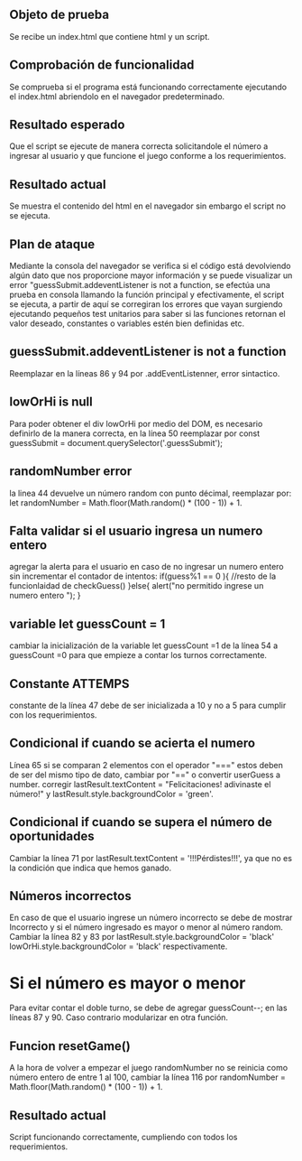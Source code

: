 ## Objeto de prueba
Se recibe un index.html que contiene html y un script.
## Comprobación de funcionalidad
Se comprueba si el programa está funcionando correctamente ejecutando el index.html abriendolo en el navegador
predeterminado.
## Resultado esperado
Que el script se ejecute de manera correcta solicitandole el número a ingresar al usuario y que funcione el juego 
conforme a los requerimientos.
## Resultado actual
Se muestra el contenido del html en el navegador sin embargo el script no se ejecuta.
## Plan de ataque
Mediante la consola del navegador se verifica si el código está devolviendo algún dato que nos proporcione mayor información
y se puede visualizar un error "guessSubmit.addeventListener is not a function, se efectúa una prueba en consola llamando la función 
principal y efectivamente, el script se ejecuta, a partir de aquí se corregiran los errores que vayan surgiendo ejecutando pequeños test unitarios
para saber si las funciones retornan el valor deseado, constantes o variables estén bien definidas etc.
## guessSubmit.addeventListener is not a function
Reemplazar en la líneas 86 y 94 por .addEventListenner, error sintactico.
## lowOrHi is null
Para poder obtener el div lowOrHi por medio del DOM, es necesario definirlo de la manera correcta, en la línea 50 reemplazar por  const guessSubmit = document.querySelector('.guessSubmit');
## randomNumber error
la linea 44 devuelve un número random con punto décimal, reemplazar por: let randomNumber =  Math.floor(Math.random() * (100 - 1)) + 1.
## Falta validar si el usuario ingresa un numero entero
agregar la alerta para el usuario en caso de no ingresar un numero entero sin incrementar el contador de intentos: if(guess%1 == 0 ){ //resto de la funcionlaidad de checkGuess()  }else{
        alert("no permitido ingrese un numero entero ");
      }
## variable let guessCount = 1
cambiar la inicialización de la variable let guessCount =1 de la línea 54 a guessCount =0 para que empieze a contar los turnos correctamente.
## Constante ATTEMPS
constante de la línea 47 debe de ser inicializada a 10 y no a 5 para cumplir con los requerimientos.
## Condicional if cuando se acierta el numero
Línea 65 si se comparan 2 elementos con el operador "===" estos deben de ser del mismo tipo de dato, cambiar por "==" o convertir userGuess a number.
corregir lastResult.textContent = "Felicitaciones! adivinaste el número!"  y lastResult.style.backgroundColor = 'green'.
## Condicional if cuando se supera el número de oportunidades
Cambiar la línea 71 por lastResult.textContent = '!!!Pérdistes!!!', ya que no es la condición que indica que hemos ganado.
## Números incorrectos
En caso de que el usuario ingrese un número incorrecto se debe de mostrar Incorrecto y si el número ingresado es mayor o menor al número random.
Cambiar la línea 82 y 83 por  lastResult.style.backgroundColor = 'black' lowOrHi.style.backgroundColor = 'black' respectivamente.
# Si el número es mayor o menor
Para evitar contar el doble turno, se debe de agregar guessCount--; en las líneas 87 y 90. Caso contrario modularizar en otra función.
## Funcion resetGame()
A la hora de volver a empezar el juego randomNumber no se reinicia como número entero de entre 1 al 100, cambiar la línea 116 por randomNumber =  Math.floor(Math.random() * (100 - 1)) + 1.
## Resultado actual
Script funcionando correctamente, cumpliendo con todos los requerimientos.





